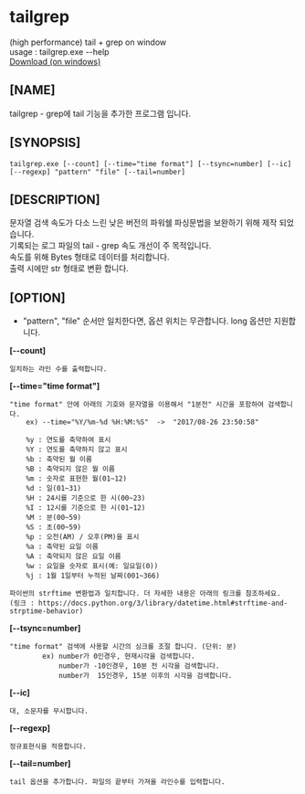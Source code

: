 # tailgrep
(high performance) tail + grep on window <br/>
usage : tailgrep.exe --help <br/>
[Download (on windows)](https://wiki.gnuxer.com/_media/playground/tailgrep.zip) <br/>

## [NAME]
tailgrep - grep에 tail 기능을 추가한 프로그램 입니다.

## [SYNOPSIS]
```
tailgrep.exe [--count] [--time="time format"] [--tsync=number] [--ic] [--regexp] "pattern" "file" [--tail=number]
```

## [DESCRIPTION]
문자열 검색 속도가 다소 느린 낮은 버전의 파워쉘 파싱문법을 보완하기 위해 제작 되었습니다.<br/>
기록되는 로그 파일의 tail - grep 속도 개선이 주 목적입니다.<br/>
속도를 위해 Bytes 형태로 데이터를 처리합니다.<br/>
출력 시에만 str 형태로 변환 합니다.<br/>

## [OPTION]
* "pattern", "file" 순서만 일치한다면, 옵션 위치는 무관합니다. long 옵션만 지원합니다.

**[--count]**
```
일치하는 라인 수를 출력합니다.
```

**[--time="time format"]**
```
"time format" 안에 아래의 기호와 문자열을 이용해서 "1분전" 시간을 포함하여 검색합니다.
    ex) --time="%Y/%m-%d %H:%M:%S"  ->  "2017/08-26 23:50:58"

    %y : 연도를 축약하여 표시
    %Y : 연도를 축약하지 않고 표시
    %b : 축약된 월 이름
    %B : 축약되지 않은 월 이름
    %m : 숫자로 표현한 월(01~12)
    %d : 일(01~31)
    %H : 24시를 기준으로 한 시(00~23)
    %I : 12시를 기준으로 한 시(01~12)
    %M : 분(00~59)
    %S : 초(00~59)
    %p : 오전(AM) / 오후(PM)을 표시
    %a : 축약된 요일 이름
    %A : 축약되지 않은 요일 이름
    %w : 요일을 숫자로 표시(예: 일요일(0))
    %j : 1월 1일부터 누적된 날짜(001~366)

파이썬의 strftime 변환법과 일치합니다. 더 자세한 내용은 아래의 링크를 참조하세요.
(링크 : https://docs.python.org/3/library/datetime.html#strftime-and-strptime-behavior)
```
**[--tsync=number]**
```
"time format" 검색에 사용할 시간의 싱크를 조절 합니다. (단위: 분)
        ex) number가 0인경우, 현재시각을 검색합니다.
            number가 -10인경우, 10분 전 시각을 검색합니다.
            number가  15인경우, 15분 이후의 시각을 검색합니다.
```
**[--ic]**
```
대, 소문자를 무시합니다.
```

**[--regexp]**
```
정규표현식을 적용합니다.
```

**[--tail=number]**
```
tail 옵션을 추가합니다. 파일의 끝부터 가져올 라인수를 입력합니다.
```

